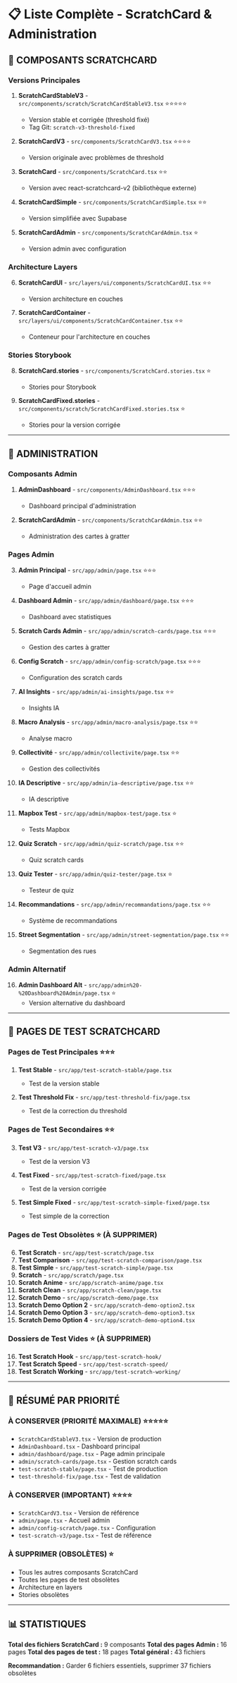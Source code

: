 # 📋 Liste Complète - ScratchCard & Administration

## 🎯 **COMPOSANTS SCRATCHCARD**

### **Versions Principales**
1. **ScratchCardStableV3** - `src/components/scratch/ScratchCardStableV3.tsx` ⭐⭐⭐⭐⭐
   - Version stable et corrigée (threshold fixé)
   - Tag Git: `scratch-v3-threshold-fixed`

2. **ScratchCardV3** - `src/components/ScratchCardV3.tsx` ⭐⭐⭐⭐
   - Version originale avec problèmes de threshold

3. **ScratchCard** - `src/components/ScratchCard.tsx` ⭐⭐
   - Version avec react-scratchcard-v2 (bibliothèque externe)

4. **ScratchCardSimple** - `src/components/ScratchCardSimple.tsx` ⭐⭐
   - Version simplifiée avec Supabase

5. **ScratchCardAdmin** - `src/components/ScratchCardAdmin.tsx` ⭐
   - Version admin avec configuration

### **Architecture Layers**
6. **ScratchCardUI** - `src/layers/ui/components/ScratchCardUI.tsx` ⭐⭐
   - Version architecture en couches

7. **ScratchCardContainer** - `src/layers/ui/components/ScratchCardContainer.tsx` ⭐⭐
   - Conteneur pour l'architecture en couches

### **Stories Storybook**
8. **ScratchCard.stories** - `src/components/ScratchCard.stories.tsx` ⭐
   - Stories pour Storybook

9. **ScratchCardFixed.stories** - `src/components/scratch/ScratchCardFixed.stories.tsx` ⭐
   - Stories pour la version corrigée

---

## 🏢 **ADMINISTRATION**

### **Composants Admin**
1. **AdminDashboard** - `src/components/AdminDashboard.tsx` ⭐⭐⭐
   - Dashboard principal d'administration

2. **ScratchCardAdmin** - `src/components/ScratchCardAdmin.tsx` ⭐⭐
   - Administration des cartes à gratter

### **Pages Admin**
3. **Admin Principal** - `src/app/admin/page.tsx` ⭐⭐⭐
   - Page d'accueil admin

4. **Dashboard Admin** - `src/app/admin/dashboard/page.tsx` ⭐⭐⭐
   - Dashboard avec statistiques

5. **Scratch Cards Admin** - `src/app/admin/scratch-cards/page.tsx` ⭐⭐⭐
   - Gestion des cartes à gratter

6. **Config Scratch** - `src/app/admin/config-scratch/page.tsx` ⭐⭐⭐
   - Configuration des scratch cards

7. **AI Insights** - `src/app/admin/ai-insights/page.tsx` ⭐⭐
   - Insights IA

8. **Macro Analysis** - `src/app/admin/macro-analysis/page.tsx` ⭐⭐
   - Analyse macro

9. **Collectivité** - `src/app/admin/collectivite/page.tsx` ⭐⭐
   - Gestion des collectivités

10. **IA Descriptive** - `src/app/admin/ia-descriptive/page.tsx` ⭐⭐
    - IA descriptive

11. **Mapbox Test** - `src/app/admin/mapbox-test/page.tsx` ⭐
    - Tests Mapbox

12. **Quiz Scratch** - `src/app/admin/quiz-scratch/page.tsx` ⭐⭐
    - Quiz scratch cards

13. **Quiz Tester** - `src/app/admin/quiz-tester/page.tsx` ⭐
    - Testeur de quiz

14. **Recommandations** - `src/app/admin/recommandations/page.tsx` ⭐⭐
    - Système de recommandations

15. **Street Segmentation** - `src/app/admin/street-segmentation/page.tsx` ⭐⭐
    - Segmentation des rues

### **Admin Alternatif**
16. **Admin Dashboard Alt** - `src/app/admin%20-%20Dashboard%20Admin/page.tsx` ⭐
    - Version alternative du dashboard

---

## 🧪 **PAGES DE TEST SCRATCHCARD**

### **Pages de Test Principales** ⭐⭐⭐
1. **Test Stable** - `src/app/test-scratch-stable/page.tsx`
   - Test de la version stable

2. **Test Threshold Fix** - `src/app/test-threshold-fix/page.tsx`
   - Test de la correction du threshold

### **Pages de Test Secondaires** ⭐⭐
3. **Test V3** - `src/app/test-scratch-v3/page.tsx`
   - Test de la version V3

4. **Test Fixed** - `src/app/test-scratch-fixed/page.tsx`
   - Test de la version corrigée

5. **Test Simple Fixed** - `src/app/test-scratch-simple-fixed/page.tsx`
   - Test simple de la correction

### **Pages de Test Obsolètes** ⭐ (À SUPPRIMER)
6. **Test Scratch** - `src/app/test-scratch/page.tsx`
7. **Test Comparison** - `src/app/test-scratch-comparison/page.tsx`
8. **Test Simple** - `src/app/test-scratch-simple/page.tsx`
9. **Scratch** - `src/app/scratch/page.tsx`
10. **Scratch Anime** - `src/app/scratch-anime/page.tsx`
11. **Scratch Clean** - `src/app/scratch-clean/page.tsx`
12. **Scratch Demo** - `src/app/scratch-demo/page.tsx`
13. **Scratch Demo Option 2** - `src/app/scratch-demo-option2.tsx`
14. **Scratch Demo Option 3** - `src/app/scratch-demo-option3.tsx`
15. **Scratch Demo Option 4** - `src/app/scratch-demo-option4.tsx`

### **Dossiers de Test Vides** ⭐ (À SUPPRIMER)
16. **Test Scratch Hook** - `src/app/test-scratch-hook/`
17. **Test Scratch Speed** - `src/app/test-scratch-speed/`
18. **Test Scratch Working** - `src/app/test-scratch-working/`

---

## 🎯 **RÉSUMÉ PAR PRIORITÉ**

### **À CONSERVER (PRIORITÉ MAXIMALE)** ⭐⭐⭐⭐⭐
- `ScratchCardStableV3.tsx` - Version de production
- `AdminDashboard.tsx` - Dashboard principal
- `admin/dashboard/page.tsx` - Page admin principale
- `admin/scratch-cards/page.tsx` - Gestion scratch cards
- `test-scratch-stable/page.tsx` - Test de production
- `test-threshold-fix/page.tsx` - Test de validation

### **À CONSERVER (IMPORTANT)** ⭐⭐⭐⭐
- `ScratchCardV3.tsx` - Version de référence
- `admin/page.tsx` - Accueil admin
- `admin/config-scratch/page.tsx` - Configuration
- `test-scratch-v3/page.tsx` - Test de référence

### **À SUPPRIMER (OBSOLÈTES)** ⭐
- Tous les autres composants ScratchCard
- Toutes les pages de test obsolètes
- Architecture en layers
- Stories obsolètes

---

## 📊 **STATISTIQUES**

**Total des fichiers ScratchCard :** 9 composants
**Total des pages Admin :** 16 pages
**Total des pages de test :** 18 pages
**Total général :** 43 fichiers

**Recommandation :** Garder 6 fichiers essentiels, supprimer 37 fichiers obsolètes

